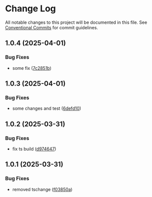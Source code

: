 # Change Log

All notable changes to this project will be documented in this file.
See [Conventional Commits](https://conventionalcommits.org) for commit guidelines.

## 1.0.4 (2025-04-01)

### Bug Fixes

- some fix ([7c2851b](https://github.com/ab-ui-tools/ab-ui-tools/commit/7c2851bd4e4ccb410eb4f46b7212951badeb9b8e))

## 1.0.3 (2025-04-01)

### Bug Fixes

- some changes and test ([6defd10](https://github.com/ab-ui-tools/ab-ui-tools/commit/6defd102a83188e6e5141d09c5a3d54d2f9ecc59))

## 1.0.2 (2025-03-31)

### Bug Fixes

- fix ts build ([d974647](https://github.com/ab-ui-tools/ab-ui-tools/commit/d9746471f7bdd9a9a5aff67fb83980cf839276b9))

## 1.0.1 (2025-03-31)

### Bug Fixes

- removed tschange ([f03850a](https://github.com/ab-ui-tools/ab-ui-tools/commit/f03850a834ba5af93b0893fd980ec0d23c2748c4))
